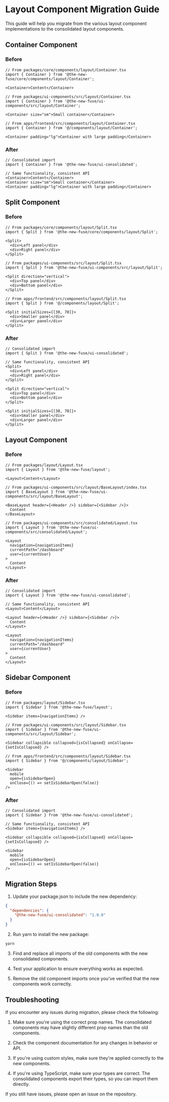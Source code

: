 # Layout Component Migration Guide

This guide will help you migrate from the various layout component implementations to the consolidated layout components.

## Container Component

### Before

```tsx
// From packages/core/components/layout/Container.tsx
import { Container } from '@the-new-fuse/core/components/layout/Container';

<Container>Content</Container>

// From packages/ui-components/src/layout/Container.tsx
import { Container } from '@the-new-fuse/ui-components/src/layout/Container';

<Container size="sm">Small container</Container>

// From apps/frontend/src/components/layout/Container.tsx
import { Container } from '@/components/layout/Container';

<Container padding="lg">Container with large padding</Container>
```

### After

```tsx
// Consolidated import
import { Container } from '@the-new-fuse/ui-consolidated';

// Same functionality, consistent API
<Container>Content</Container>
<Container size="sm">Small container</Container>
<Container padding="lg">Container with large padding</Container>
```

## Split Component

### Before

```tsx
// From packages/core/components/layout/Split.tsx
import { Split } from '@the-new-fuse/core/components/layout/Split';

<Split>
  <div>Left panel</div>
  <div>Right panel</div>
</Split>

// From packages/ui-components/src/layout/Split.tsx
import { Split } from '@the-new-fuse/ui-components/src/layout/Split';

<Split direction="vertical">
  <div>Top panel</div>
  <div>Bottom panel</div>
</Split>

// From apps/frontend/src/components/layout/Split.tsx
import { Split } from '@/components/layout/Split';

<Split initialSizes={[30, 70]}>
  <div>Smaller panel</div>
  <div>Larger panel</div>
</Split>
```

### After

```tsx
// Consolidated import
import { Split } from '@the-new-fuse/ui-consolidated';

// Same functionality, consistent API
<Split>
  <div>Left panel</div>
  <div>Right panel</div>
</Split>

<Split direction="vertical">
  <div>Top panel</div>
  <div>Bottom panel</div>
</Split>

<Split initialSizes={[30, 70]}>
  <div>Smaller panel</div>
  <div>Larger panel</div>
</Split>
```

## Layout Component

### Before

```tsx
// From packages/layout/Layout.tsx
import { Layout } from '@the-new-fuse/layout';

<Layout>Content</Layout>

// From packages/ui-components/src/layout/BaseLayout/index.tsx
import { BaseLayout } from '@the-new-fuse/ui-components/src/layout/BaseLayout';

<BaseLayout header={<Header />} sidebar={<Sidebar />}>
  Content
</BaseLayout>

// From packages/ui-components/src/consolidated/Layout.tsx
import { Layout } from '@the-new-fuse/ui-components/src/consolidated/Layout';

<Layout 
  navigation={navigationItems}
  currentPath="/dashboard"
  user={currentUser}
>
  Content
</Layout>
```

### After

```tsx
// Consolidated import
import { Layout } from '@the-new-fuse/ui-consolidated';

// Same functionality, consistent API
<Layout>Content</Layout>

<Layout header={<Header />} sidebar={<Sidebar />}>
  Content
</Layout>

<Layout 
  navigation={navigationItems}
  currentPath="/dashboard"
  user={currentUser}
>
  Content
</Layout>
```

## Sidebar Component

### Before

```tsx
// From packages/layout/Sidebar.tsx
import { Sidebar } from '@the-new-fuse/layout';

<Sidebar items={navigationItems} />

// From packages/ui-components/src/layout/Sidebar.tsx
import { Sidebar } from '@the-new-fuse/ui-components/src/layout/Sidebar';

<Sidebar collapsible collapsed={isCollapsed} onCollapse={setIsCollapsed} />

// From apps/frontend/src/components/layout/Sidebar.tsx
import { Sidebar } from '@/components/layout/Sidebar';

<Sidebar 
  mobile 
  open={isSidebarOpen} 
  onClose={() => setIsSidebarOpen(false)} 
/>
```

### After

```tsx
// Consolidated import
import { Sidebar } from '@the-new-fuse/ui-consolidated';

// Same functionality, consistent API
<Sidebar items={navigationItems} />

<Sidebar collapsible collapsed={isCollapsed} onCollapse={setIsCollapsed} />

<Sidebar 
  mobile 
  open={isSidebarOpen} 
  onClose={() => setIsSidebarOpen(false)} 
/>
```

## Migration Steps

1. Update your package.json to include the new dependency:

```json
{
  "dependencies": {
    "@the-new-fuse/ui-consolidated": "1.0.0"
  }
}
```

2. Run yarn to install the new package:

```bash
yarn
```

3. Find and replace all imports of the old components with the new consolidated components.

4. Test your application to ensure everything works as expected.

5. Remove the old component imports once you've verified that the new components work correctly.

## Troubleshooting

If you encounter any issues during migration, please check the following:

1. Make sure you're using the correct prop names. The consolidated components may have slightly different prop names than the old components.

2. Check the component documentation for any changes in behavior or API.

3. If you're using custom styles, make sure they're applied correctly to the new components.

4. If you're using TypeScript, make sure your types are correct. The consolidated components export their types, so you can import them directly.

If you still have issues, please open an issue on the repository.
